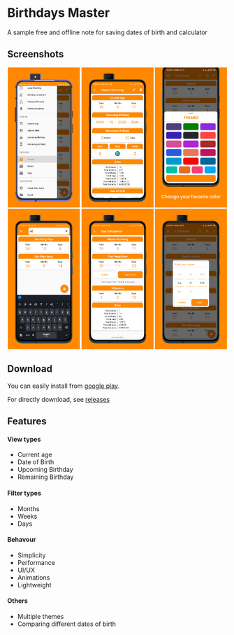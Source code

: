 # Birthdays Master

A sample free and offline note for saving dates of birth and calculator

## Screenshots

<p align="center">
   <img src="https://github.com/hlayan/birthdays-master/blob/main/screenshots/Screenshot-1.png" width="165"/> <img src="https://github.com/hlayan/birthdays-master/blob/main/screenshots/Screenshot-2.png" width="165"/> <img src="https://github.com/hlayan/birthdays-master/blob/main/screenshots/Screenshot-3.png" width="165"/> <img src="https://github.com/hlayan/birthdays-master/blob/main/screenshots/Screenshot-4.png" width="165"/> <img src="https://github.com/hlayan/birthdays-master/blob/main/screenshots/Screenshot-5.png" width="165"/> <img src="https://github.com/hlayan/birthdays-master/blob/main/screenshots/Screenshot-6.png" width="165"/>
</p>

<!-- 
<table align="left">
       <tr>
          <td><img src="https://github.com/hlayan/birthdays-master/blob/main/screenshots/Screenshot-1.png" width="200"></td>
          <td><img src="https://github.com/hlayan/birthdays-master/blob/main/screenshots/Screenshot-2.png" width="200"></td>
          <td><img src="https://github.com/hlayan/birthdays-master/blob/main/screenshots/Screenshot-3.png" width="200"></td>
          <td><img src="https://github.com/hlayan/birthdays-master/blob/main/screenshots/Screenshot-4.png" width="200"></td>
          <td><img src="https://github.com/hlayan/birthdays-master/blob/main/screenshots/Screenshot-5.png" width="200"></td>
          <td><img src="https://github.com/hlayan/birthdays-master/blob/main/screenshots/Screenshot-6.png" width="200"></td>
       </tr>
</table>
 -->
## Download

You can easily install from [google play](https://play.google.com/store/apps/details?id=com.hlayanhtetaung.birthdaysmaster&hl=en).

For directly download, see [releases](https://github.com/hlayan/birthdays-master/releases)
 
## Features

#### View types

- Current age
- Date of Birth
- Upcoming Birthday
- Remaining Birthday

#### Filter types

- Months
- Weeks
- Days

#### Behavour

- Simplicity
- Performance
- UI/UX
- Animations
- Lightweight

#### Others

- Multiple themes
- Comparing different dates of birth
